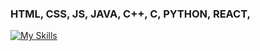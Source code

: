 ### HTML, CSS, JS, JAVA, C++, C, PYTHON, REACT,
[![My Skills](https://skillicons.dev/icons?i=js,html,css,nodejs,java,python,react,cpp,c,mongodb,expressjs)](https://skillicons.dev)
<!---
SbleitZ/SbleitZ is a ✨ special ✨ repository because its `README.md` (this file) appears on your GitHub profile.
You can click the Preview link to take a look at your changes.
--->
